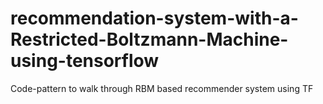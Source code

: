 # recommendation-system-with-a-Restricted-Boltzmann-Machine-using-tensorflow
Code-pattern to walk through RBM based recommender system using TF

